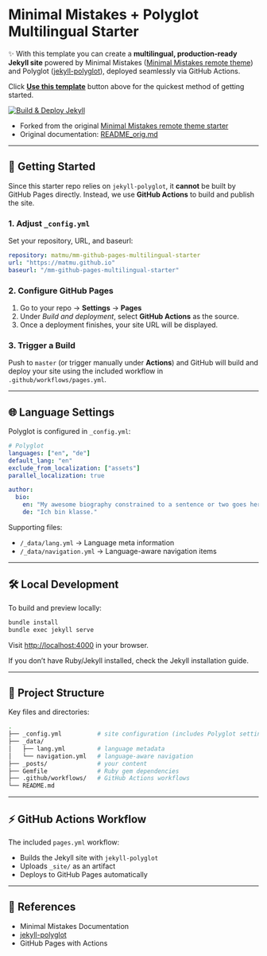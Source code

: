 # Minimal Mistakes + Polyglot Multilingual Starter


✨ With this template you can create a **multilingual, production-ready Jekyll site** powered by Minimal Mistakes ([Minimal Mistakes remote theme](https://github.com/mmistakes/minimal-mistakes)) and Polyglot ([jekyll-polyglot](https://github.com/untra/polyglot)), deployed seamlessly via GitHub Actions.

Click [**Use this template**](https://github.com/matmu/mm-github-pages-multilingual-starter/generate) button above for the quickest method of getting started.

[![Build & Deploy Jekyll](https://github.com/matmu/mm-github-pages-multilingual-starter/actions/workflows/pages.yml/badge.svg)](https://github.com/matmu/mm-github-pages-multilingual-starter/actions/workflows/pages.yml)

- Forked from the original [Minimal Mistakes remote theme starter](https://github.com/mmistakes/mm-github-pages-starter)  
- Original documentation: [README_orig.md](README_orig.md)   

---

## 🚀 Getting Started
Since this starter repo relies on `jekyll-polyglot`, it **cannot** be built by GitHub Pages directly. Instead, we use **GitHub Actions** to build and publish the site.

### 1. Adjust `_config.yml`
Set your repository, URL, and baseurl:

```yaml
repository: matmu/mm-github-pages-multilingual-starter
url: "https://matmu.github.io"
baseurl: "/mm-github-pages-multilingual-starter"
```

### 2. Configure GitHub Pages
1.  Go to your repo → **Settings** → **Pages**
2.  Under *Build and deployment*, select **GitHub Actions** as the source.
3.  Once a deployment finishes, your site URL will be displayed.

### 3. Trigger a Build
Push to `master` (or trigger manually under **Actions**) and GitHub will build and deploy your site using the included workflow in `.github/workflows/pages.yml`.

---

## 🌐 Language Settings
Polyglot is configured in `_config.yml`:

```yaml
# Polyglot
languages: ["en", "de"]
default_lang: "en"
exclude_from_localization: ["assets"]
parallel_localization: true

author:
  bio:
    en: "My awesome biography constrained to a sentence or two goes here."
    de: "Ich bin klasse."
```

Supporting files:
-   `/_data/lang.yml` → Language meta information
-   `/_data/navigation.yml` → Language-aware navigation items

---

## 🛠 Local Development
To build and preview locally:

```bash
bundle install
bundle exec jekyll serve
```

Visit [http://localhost:4000](http://localhost:4000) in your browser.

If you don’t have Ruby/Jekyll installed, check the Jekyll installation guide.

---

## 📂 Project Structure
Key files and directories:

```bash
.
├── _config.yml          # site configuration (includes Polyglot settings)
├── _data/
│   ├── lang.yml         # language metadata
│   └── navigation.yml   # language-aware navigation
├── _posts/              # your content
├── Gemfile              # Ruby gem dependencies
├── .github/workflows/   # GitHub Actions workflows
└── README.md
```

---

## ⚡ GitHub Actions Workflow
The included `pages.yml` workflow:

-   Builds the Jekyll site with `jekyll-polyglot`
-   Uploads `_site/` as an artifact
-   Deploys to GitHub Pages automatically

---

## 📖 References
-   Minimal Mistakes Documentation
-   [jekyll-polyglot](https://github.com/untra/polyglot)
-   GitHub Pages with Actions
